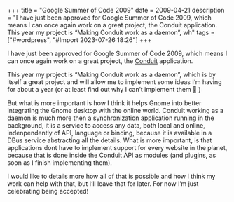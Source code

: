 +++
title = "Google Summer of Code 2009"
date = 2009-04-21
description = "I have just been approved for Google Summer of Code 2009, which means I can once again work on a great project, the Conduit application.   This year my project is “Making Conduit work as a daemon”, wh"
tags = ["#wordpress", "#Import 2023-07-26 18:26"]
+++

<p>I have just been approved for Google Summer of Code 2009, which means I can once again work on a great project, the <a title="Conduit" href="http://www.conduit-project.org" target="_blank" rel="noopener">Conduit</a> application.</p>
<p>This year my project is &#8220;Making Conduit work as a daemon&#8221;, which is by itself a great project and will allow me to implement some ideas I&#8217;m having for about a year (or at least find out why I can&#8217;t implement them 🙂 )</p>
<p>But what is more important is how I think it helps Gnome into better integrating the Gnome desktop with the online world. Conduit working as a daemon is much more then a synchronization application running in the background, it is a service to access any data, both local and online, indenpendently of API, language or binding, because it is available in a DBus service abstracting all the details. What is more important, is that applications dont have to implement support for every website in the planet, because that is done inside the Conduit API as modules (and plugins, as soon as I finish implementing them).</p>
<p>I would like to details more how all of that is possible and how I think my work can help with that, but I&#8217;ll leave that for later. For now I&#8217;m just celebrating being accepted!</p>